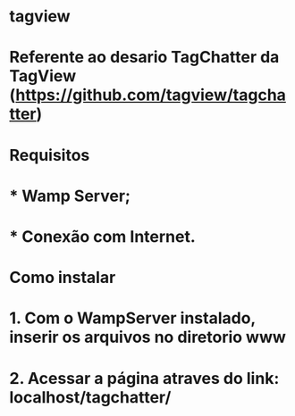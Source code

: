 # tagview
# Referente ao desario TagChatter da TagView (https://github.com/tagview/tagchatter)
#
# Requisitos
# * Wamp Server;
# * Conexão com Internet.
#
# Como instalar
# 1. Com o WampServer instalado, inserir os arquivos no diretorio www
# 2. Acessar a página atraves do link: localhost/tagchatter/
